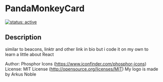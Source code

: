 # PandaMonkeyCard

[![status: active](https://opensource.twitter.dev/status/active.svg)]()

## Description

similar to beacons, linktr and other link in bio but i code it on my own to learn a little about React

Author: Phosphor Icons (https://www.iconfinder.com/phosphor-icons)
License: MIT License (http://opensource.org/licenses/MIT)
My logo is made by Arkus Noble
